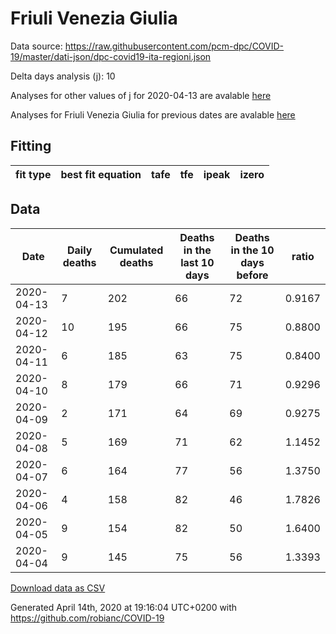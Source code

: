 # Friuli Venezia Giulia

Data source: https://raw.githubusercontent.com/pcm-dpc/COVID-19/master/dati-json/dpc-covid19-ita-regioni.json

Delta days analysis (j): 10

Analyses for other values of j for 2020-04-13 are avalable [here](../2020-04-13/README.md)

Analyses for Friuli Venezia Giulia for previous dates are avalable [here](../README.md)

## Fitting 
|fit type|best fit equation|tafe|tfe|ipeak|izero|
|-------|-----|--------|------|---|---|

## Data
|Date|Daily deaths|Cumulated deaths|Deaths in the last 10 days|Deaths in the 10 days before|ratio|
|----|----------|-----------|-------|--------------------|-----|
|2020-04-13|7|202|66|72|0.9167|
|2020-04-12|10|195|66|75|0.8800|
|2020-04-11|6|185|63|75|0.8400|
|2020-04-10|8|179|66|71|0.9296|
|2020-04-09|2|171|64|69|0.9275|
|2020-04-08|5|169|71|62|1.1452|
|2020-04-07|6|164|77|56|1.3750|
|2020-04-06|4|158|82|46|1.7826|
|2020-04-05|9|154|82|50|1.6400|
|2020-04-04|9|145|75|56|1.3393|

[Download data as CSV](COVID-19_friuli_venezia_giulia_j10_2020-04-13.csv)

Generated April 14th, 2020 at 19:16:04 UTC+0200 with https://github.com/robianc/COVID-19
